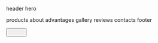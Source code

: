 header
hero 

products
about
advantages
gallery
reviews
contacts
footer


<button class="btn-menu" type="button" data-menu-button>
        <svg class="btn-menu__icon--burger" width="20" height="12">
            <use class="btn-menu__burger" href="#"></use>
        </svg>
        <svg class="btn-menu__icon--burger" width="14" height="14">
            <use class="btn-menu__close" href="#"></use>
        </svg>
    </button>